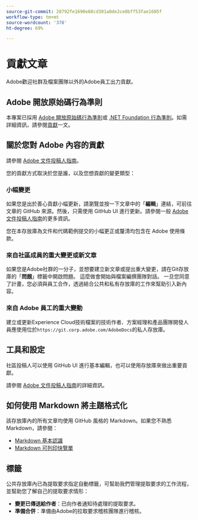 ```yaml
---
source-git-commit: 28792fe1690e68cd301a0de2ce8bff53fae1605f
workflow-type: tm+mt
source-wordcount: '378'
ht-degree: 69%

---
```

# 貢獻文章

Adobe歡迎社群及檔案團隊以外的Adobe員工出力貢獻。

## Adobe 開放原始碼行為準則

本專案已採用 [Adobe 開放原始碼行為準則](code-of-conduct.md)或 [.NET Foundation 行為準則](https://dotnetfoundation.org/about/policies/code-of-conduct)。如需詳細資訊，請參閱[貢獻](contributing.md)一文。

## 關於您對 Adobe 內容的貢獻

請參閱 [Adobe 文件投稿人指南](https://experienceleague.adobe.com/zh-hant/docs/contributor/contributor-guide/introduction)。

您的貢獻方式取決於您是誰，以及您想貢獻的變更類型：

### 小幅變更

如果您是出於善心貢獻小幅更新，請瀏覽並按一下文章中的「**編輯**」連結，可前往文章的 GitHub 來源。然後，只需使用 GitHub UI 進行更新。請參閱一般 [Adobe 文件投稿人指南](https://experienceleague.adobe.com/zh-hant/docs/contributor/contributor-guide/introduction)的更多資訊。

您在本存放庫為文件和代碼範例提交的小幅更正或釐清均包含在 Adobe 使用條款。

### 來自社區成員的重大變更或新文章

如果您是Adobe社群的一分子，並想要建立新文章或提出重大變更，請在Git存放庫的「**問題**」標籤中開啟問題。 這麼做會開始與檔案編撰團隊對話。 一旦您同意了計畫，您必須與員工合作，透過結合公共和私有存放庫的工作來幫助引入新內容。

<!--
If you submit a pull request with significant changes to documentation and code examples, you'll see a message in the pull request asking you to submit an online contribution license agreement (CLA). We need you to complete the online form before we can review your pull request.
-->

### 來自 Adobe 員工的重大變動

建立或更新Experience Cloud技術檔案的技術作者、方案經理和產品團隊開發人員應使用位於`https://git.corp.adobe.com/AdobeDocs`的私人存放庫。


<!--Employees from other parts of the Adobe world should use the public repo for minor updates.-->

## 工具和設定

社區投稿人可以使用 GitHub UI 進行基本編輯，也可以使用存放庫來做出重要貢獻。

請參閱 [Adobe 文件投稿人指南](https://experienceleague.adobe.com/zh-hant/docs/contributor/contributor-guide/introduction)的詳細資訊。

## 如何使用 Markdown 將主題格式化

該存放庫內的所有文章均使用 GitHub 風格的 Markdown。如果您不熟悉 Markdown，請參閱：

* [Markdown 基本認識](https://docs.github.com/en/get-started/writing-on-github/getting-started-with-writing-and-formatting-on-github)
* [Markdown 可列印快覽單](https://docs.github.com/en)

## 標籤

公共存放庫內已為提取要求指定自動標籤，可幫助我們管理提取要求的工作流程，並幫助您了解自己的提取要求情形：

* **變更已傳送給作者**：已向作者通知待處理的提取要求。
* **準備合併**：準備由Adobe的拉取要求稽核團隊進行稽核。
